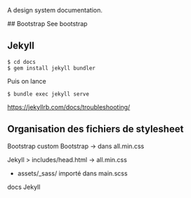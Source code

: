 A design system documentation.

## Bootstrap
See bootstrap

## Jekyll
    $ cd docs
    $ gem install jekyll bundler

Puis on lance

    $ bundle exec jekyll serve

https://jekyllrb.com/docs/troubleshooting/

## Organisation des fichiers de stylesheet
Bootstrap
custom Bootstrap
-> dans all.min.css

Jekyll >
includes/head.html
-> all.min.css
+ assets/_sass/
 importé dans main.scss


docs Jekyll
